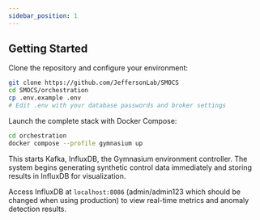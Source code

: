 ```yaml
---
sidebar_position: 1
---
```


## Getting Started

Clone the repository and configure your environment:

```bash
git clone https://github.com/JeffersonLab/SMOCS
cd SMOCS/orchestration
cp .env.example .env
# Edit .env with your database passwords and broker settings
```

Launch the complete stack with Docker Compose:

```bash
cd orchestration
docker compose --profile gymnasium up
```

This starts Kafka, InfluxDB, the Gymnasium environment controller. The system begins generating synthetic control data immediately and storing results in InfluxDB for visualization.

Access InfluxDB at `localhost:8086` (admin/admin123 which should be changed when using production) to view real-time metrics and anomaly detection results.